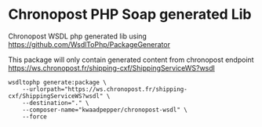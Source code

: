# Chronopost PHP Soap generated Lib
Chronopost WSDL php generated lib using https://github.com/WsdlToPhp/PackageGenerator

This package will only contain generated content from chronopost endpoint https://ws.chronopost.fr/shipping-cxf/ShippingServiceWS?wsdl

    wsdltophp generate:package \
        --urlorpath="https://ws.chronopost.fr/shipping-cxf/ShippingServiceWS?wsdl" \
        --destination="." \
        --composer-name="kwaadpepper/chronopost-wsdl" \
        --force